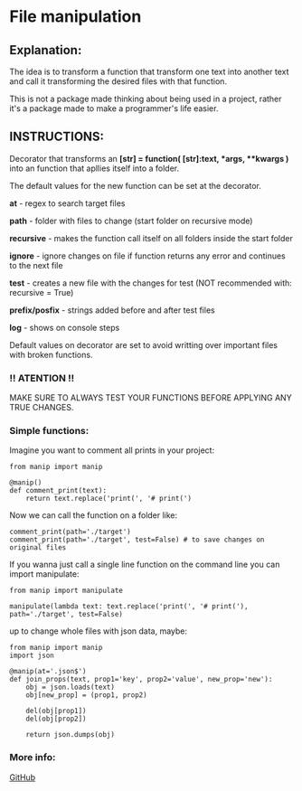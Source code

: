 # File manipulation

## Explanation:

<p>The idea is to transform a function that transform one text into another text and call it transforming the desired files with that function.</p>
<p>This is not a package made thinking about being used in a project, rather it's a package made to make a programmer's life easier.</p>

## INSTRUCTIONS:
<p>Decorator that transforms an <b>[str] = function( [str]:text, *args, **kwargs )</b> into an function that apllies itself into a folder.</p>
<p>The default values for the new function can be set at the decorator.</p>
<div class='params'>
<p><label><b>at</b> - regex to search target files</label></p>
<p><label><b>path</b> - folder with files to change (start folder on recursive mode)</label></p>
<p><label><b>recursive</b> - makes the function call itself on all folders inside the start folder</label></p>
<p><label><b>ignore</b> - ignore changes on file if function returns any error and continues to the next file</label></p>
<p><label><b>test</b> - creates a new file with the changes for test (NOT recommended with: recursive = True)</label></p>
<p><label><b>prefix/posfix</b> - strings added before and after test files</label></p>
<p><label><b>log</b> - shows on console steps</label></p>
</div>

<p>Default values on decorator are set to avoid writting over important files with broken functions.</p>

### !! ATENTION !!
<p>MAKE SURE TO ALWAYS TEST YOUR FUNCTIONS BEFORE APPLYING ANY TRUE CHANGES.</p>

### Simple functions:

<p>Imagine you want to comment all prints in your project:</p>

~~~
from manip import manip

@manip()
def comment_print(text):
    return text.replace('print(', '# print(')
~~~

<p>Now we can call the function on a folder like:</p>

~~~
comment_print(path='./target')
comment_print(path='./target', test=False) # to save changes on original files
~~~

<p>If you wanna just call a single line function on the command line you can import manipulate:</p>

~~~
from manip import manipulate

manipulate(lambda text: text.replace('print(', '# print('), path='./target', test=False)
~~~

<p>up to change whole files with json data, maybe:</p>

~~~
from manip import manip
import json

@manip(at='.json$')
def join_props(text, prop1='key', prop2='value', new_prop='new'):
    obj = json.loads(text)
    obj[new_prop] = (prop1, prop2)
    
    del(obj[prop1])
    del(obj[prop2])

    return json.dumps(obj)
~~~

### More info:

[GitHub](https://github.com/Flipecs/file_manip)
